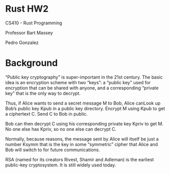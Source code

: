 # Rust HW2
CS410 - Rust Programming

Professor Bart Massey

Pedro Gonzalez

# Background
“Public key cryptography” is super-important in the 21st century. The basic idea is an encryption scheme with two “keys”: a “public key” used for encryption that can be shared with anyone, and a corresponding “private key” that is the only way to decrypt. 

Thus, if Alice wants to send a secret message M to Bob, Alice canLook up Bob’s public key Kpub in a public key directory. Encrypt M using Kpub to get a ciphertext C. Send C to Bob in public.

Bob can then decrypt C using his corresponding private key Kpriv to get M. No one else has Kpriv, so no one else can decrypt C.

Normally, because reasons, the message sent by Alice will itself be just a number Ksymm that is the key in some “symmetric” cipher that Alice and Bob will switch to for future communications.

RSA (named for its creators Rivest, Shamir and Adleman) is the earliest public-key cryptosystem. It is still widely used today.